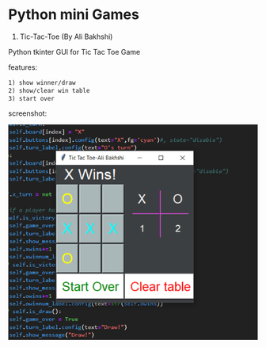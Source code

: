 Python mini Games
==================
1) Tic-Tac-Toe (By Ali Bakhshi)

  Python tkinter GUI for Tic Tac Toe Game
  
  features:
  
    1) show winner/draw
    2) show/clear win table
    3) start over

  screenshot:
  
  <img src='./Tic-Toc-Toe/TicTacToe.png'></img>


